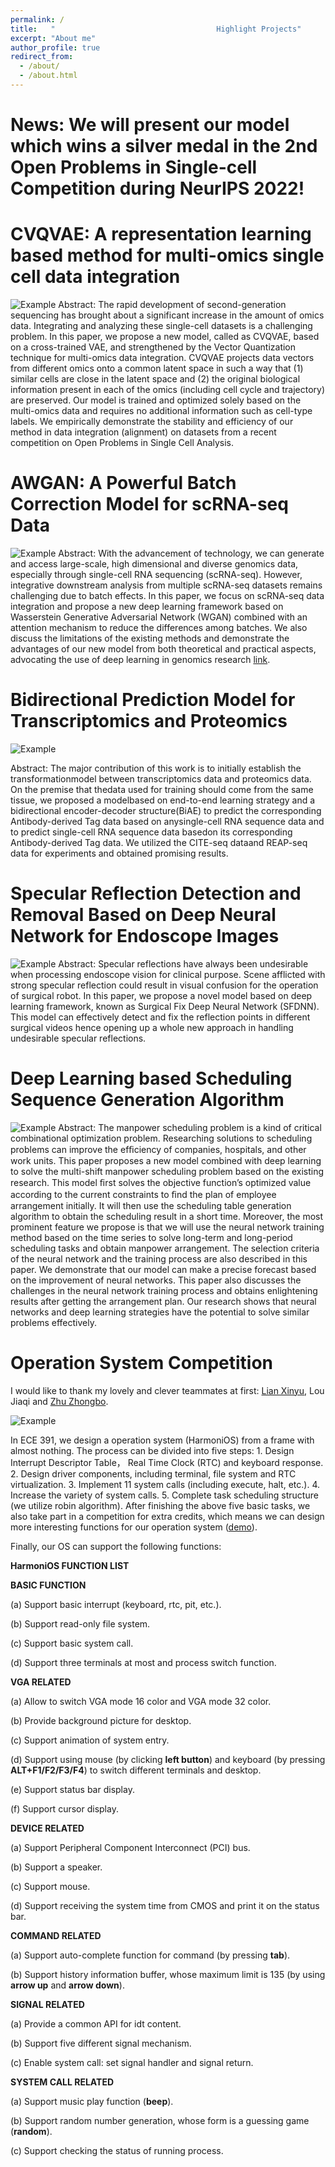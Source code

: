 ```yaml
---
permalink: /
title:   "                                    Highlight Projects"
excerpt: "About me"
author_profile: true
redirect_from: 
  - /about/
  - /about.html
---
```


News: We will present our model which wins a silver medal in the 2nd Open Problems in Single-cell Competition during NeurIPS 2022!
======

CVQVAE: A representation learning based method for multi-omics single cell data integration
======
![Example](/images/model_figure_cvqvae.jpg)
Abstract: The rapid development of second-generation sequencing has brought about a
significant increase in the amount of omics data. Integrating and analyzing these
single-cell datasets is a challenging problem. In this paper, we propose a new
model, called as CVQVAE, based on a cross-trained VAE, and strengthened by the
Vector Quantization technique for multi-omics data integration. CVQVAE projects
data vectors from different omics onto a common latent space in such a way that (1)
similar cells are close in the latent space and (2) the original biological information
present in each of the omics (including cell cycle and trajectory) are preserved. Our
model is trained and optimized solely based on the multi-omics data and requires
no additional information such as cell-type labels. We empirically demonstrate the
stability and efficiency of our method in data integration (alignment) on datasets
from a recent competition on Open Problems in Single Cell Analysis.


AWGAN: A Powerful Batch Correction Model for scRNA-seq Data
======
![Example](/images/RESPAN_total.jpg)
Abstract: With the advancement of technology, we can generate and access large-scale, high dimensional and diverse genomics data, especially through single-cell RNA sequencing (scRNA-seq). However, integrative downstream analysis from multiple scRNA-seq datasets remains challenging due to batch effects. In this paper, we focus on scRNA-seq data integration and propose a new deep learning framework based on Wasserstein Generative Adversarial Network (WGAN) combined with an attention mechanism to reduce the differences among batches. We also discuss the limitations of the existing methods and demonstrate the advantages of our new model from both theoretical and practical aspects, advocating the use of deep learning in genomics research [link](https://respan.readthedocs.io/).

Bidirectional Prediction Model for Transcriptomics and Proteomics
======
![Example](/images/process.jpg)

Abstract: The major contribution of this work is to initially establish the transformationmodel between transcriptomics data and proteomics data. On the premise that thedata used for training should come from the same tissue, we proposed a modelbased on end-to-end learning strategy and a bidirectional encoder-decoder structure(BiAE) to predict the corresponding Antibody-derived Tag data based on anysingle-cell RNA sequence data and to predict single-cell RNA sequence data basedon its corresponding Antibody-derived Tag data. We utilized the CITE-seq dataand REAP-seq data for experiments and obtained promising results.

Specular Reflection Detection and Removal Based on Deep Neural Network for Endoscope Images
======
![Example](/images/flowchart_srtp.png)
Abstract: Specular reflections have always been undesirable when processing endoscope vision for clinical purpose. Scene afflicted with strong specular reflection could result in visual confusion for the operation of surgical robot. In this paper, we propose a novel model based on deep learning framework, known as Surgical Fix Deep Neural Network (SFDNN). This model can effectively detect and fix the reflection points in different surgical videos hence opening up a whole new approach in handling undesirable specular reflections.

Deep Learning based Scheduling Sequence Generation Algorithm
======
![Example](/images/flowchart_didi.png)
Abstract: The manpower scheduling problem is a kind of critical combinational optimization problem. Researching solutions to scheduling problems can improve the efﬁciency of companies, hospitals, and other work units. This paper proposes a new model combined with deep learning to solve the multi-shift manpower scheduling problem based on the existing research. This model ﬁrst solves the objective function’s optimized value according to the current constraints to ﬁnd the plan of employee arrangement initially. It will then use the scheduling table generation algorithm to obtain the scheduling result in a short time. Moreover, the most prominent feature we propose is that we will use the neural network training method based on the time series to solve long-term and long-period scheduling tasks and obtain manpower arrangement. The selection criteria of the neural network and the training process are also described in this paper. We demonstrate that our model can make a precise forecast based on the improvement of neural networks. This paper also discusses the challenges in the neural network training process and obtains enlightening results after getting the arrangement plan. Our research shows that neural networks and deep learning strategies have the potential to solve similar problems effectively.


Operation System Competition
======
I would like to thank my lovely and clever teammates at first: [Lian Xinyu](https://xinyulian.tech), Lou Jiaqi and [Zhu Zhongbo](https://github.com/zzb66666666x).

![Example](/images/desktop.jpg)

In ECE 391, we design a operation system (HarmoniOS) from a frame with almost nothing. The process can be divided into five steps: 1. Design Interrupt Descriptor Table， Real Time Clock (RTC) and keyboard response. 2. Design driver components, including terminal, file system and RTC virtualization. 3. Implement 11 system calls (including execute, halt, etc.). 4. Increase the variety of system calls. 5. Complete task scheduling structure (we utilize robin algorithm). After finishing the above five basic tasks, we also take part in a competition for extra credits, which means we can design more interesting functions for our operation system ([demo](https://xinyulian.tech/project/system-kernel/)). 

Finally, our OS can support the following functions:

**HarmoniOS FUNCTION LIST**

**BASIC FUNCTION**

(a) Support basic interrupt (keyboard, rtc, pit, etc.).

(b) Support read-only file system.

(c) Support basic system call.

(d) Support three terminals at most and process switch function.

**VGA RELATED**

(a) Allow to switch VGA mode 16 color and VGA mode 32 color.

(b) Provide background picture for desktop.

(c) Support animation of system entry.

(d) Support using mouse (by clicking **left button**) and keyboard (by pressing **ALT+F1/F2/F3/F4**) to switch different terminals and desktop.

(e) Support status bar display.

(f) Support cursor display.

**DEVICE RELATED**

(a) Support Peripheral Component Interconnect (PCI) bus.

(b) Support a speaker.

(c) Support mouse.

(d) Support receiving the system time from CMOS and print it on the status bar.

**COMMAND RELATED**

(a) Support auto-complete function for command (by pressing **tab**).

(b) Support history information buffer, whose maximum limit is 135 (by using **arrow up** and **arrow down**).
 
**SIGNAL RELATED**

(a) Provide a common API for idt content.

(b) Support five different signal mechanism.

(c) Enable system call: set signal handler and signal return.

**SYSTEM CALL RELATED**

(a) Support music play function (**beep**).

(b) Support random number generation, whose form is a guessing game (**random**).

(c) Support checking the status of running process.






